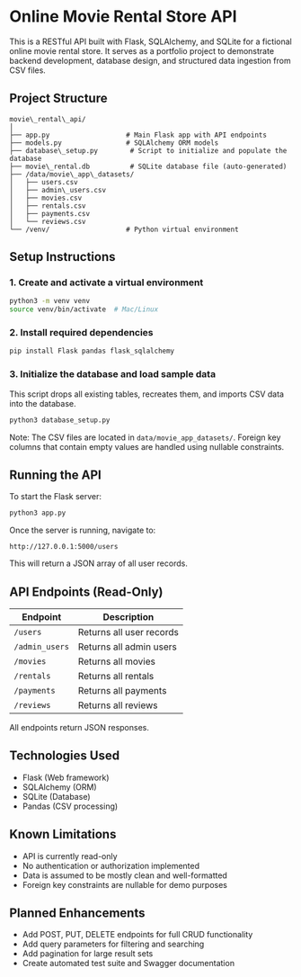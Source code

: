 # Online Movie Rental Store API

This is a RESTful API built with Flask, SQLAlchemy, and SQLite for a fictional online movie rental store. It serves as a portfolio project to demonstrate backend development, database design, and structured data ingestion from CSV files.

## Project Structure
```text
movie\_rental\_api/
│
├── app.py                   # Main Flask app with API endpoints
├── models.py                # SQLAlchemy ORM models
├── database\_setup.py        # Script to initialize and populate the database
├── movie\_rental.db          # SQLite database file (auto-generated)
├── /data/movie\_app\_datasets/
│   ├── users.csv
│   ├── admin\_users.csv
│   ├── movies.csv
│   ├── rentals.csv
│   ├── payments.csv
│   └── reviews.csv
└── /venv/                   # Python virtual environment
```

## Setup Instructions

### 1. Create and activate a virtual environment

```bash
python3 -m venv venv
source venv/bin/activate  # Mac/Linux
````

### 2. Install required dependencies

```bash
pip install Flask pandas flask_sqlalchemy
```

### 3. Initialize the database and load sample data

This script drops all existing tables, recreates them, and imports CSV data into the database.

```bash
python3 database_setup.py
```

Note: The CSV files are located in `data/movie_app_datasets/`. Foreign key columns that contain empty values are handled using nullable constraints.

## Running the API

To start the Flask server:

```bash
python3 app.py
```

Once the server is running, navigate to:

```
http://127.0.0.1:5000/users
```

This will return a JSON array of all user records.

## API Endpoints (Read-Only)

| Endpoint       | Description              |
| -------------- | ------------------------ |
| `/users`       | Returns all user records |
| `/admin_users` | Returns all admin users  |
| `/movies`      | Returns all movies       |
| `/rentals`     | Returns all rentals      |
| `/payments`    | Returns all payments     |
| `/reviews`     | Returns all reviews      |

All endpoints return JSON responses.

## Technologies Used

* Flask (Web framework)
* SQLAlchemy (ORM)
* SQLite (Database)
* Pandas (CSV processing)

## Known Limitations

* API is currently read-only
* No authentication or authorization implemented
* Data is assumed to be mostly clean and well-formatted
* Foreign key constraints are nullable for demo purposes

## Planned Enhancements

* Add POST, PUT, DELETE endpoints for full CRUD functionality
* Add query parameters for filtering and searching
* Add pagination for large result sets
* Create automated test suite and Swagger documentation
